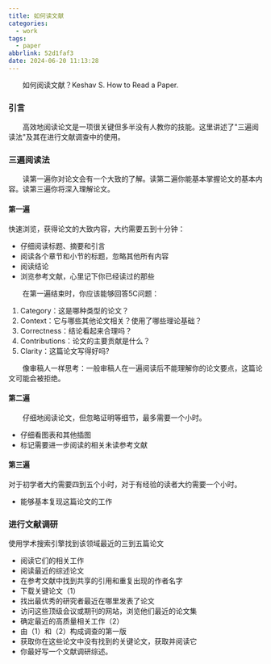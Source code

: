 ```yaml
---
title: 如何读文献
categories:
  - work
tags:
  - paper
abbrlink: 52d1faf3
date: 2024-06-20 11:13:28
---
```

&emsp;&emsp;如何阅读文献？Keshav S. How to Read a Paper.
<!--less-->

### 引言
&emsp;&emsp;高效地阅读论文是一项很关键但多半没有人教你的技能。这里讲述了"三遍阅读法"及其在进行文献调查中的使用。

### 三遍阅读法
&emsp;&emsp;读第一遍你对论文会有一个大致的了解。读第二遍你能基本掌握论文的基本内容。读第三遍你将深入理解论文。

#### 第一遍
快速浏览，获得论文的大致内容，大约需要五到十分钟：

- 仔细阅读标题、摘要和引言
- 阅读各个章节和小节的标题，忽略其他所有内容
- 阅读结论
- 浏览参考文献，心里记下你已经读过的那些

&emsp;&emsp;在第一遍结束时，你应该能够回答5C问题：

1. Category：这是哪种类型的论文？
2. Context：它与哪些其他论文相关？使用了哪些理论基础？
3. Correctness：结论看起来合理吗？
4. Contributions：论文的主要贡献是什么？
5. Clarity：这篇论文写得好吗?

&emsp;&emsp;像审稿人一样思考：一般审稿人在一遍阅读后不能理解你的论文要点，这篇论文可能会被拒绝。

#### 第二遍
&emsp;&emsp;仔细地阅读论文，但忽略证明等细节，最多需要一个小时。

- 仔细看图表和其他插图
- 标记需要进一步阅读的相关未读参考文献

#### 第三遍
对于初学者大约需要四到五个小时，对于有经验的读者大约需要一个小时。

- 能够基本复现这篇论文的工作

### 进行文献调研
使用学术搜索引擎找到该领域最近的三到五篇论文

- 阅读它们的相关工作
- 阅读最近的综述论文
- 在参考文献中找到共享的引用和重复出现的作者名字
- 下载关键论文（1）
- 找出最优秀的研究者最近在哪里发表了论文
- 访问这些顶级会议或期刊的网站，浏览他们最近的论文集
- 确定最近的高质量相关工作（2）
- 由（1）和（2）构成调查的第一版
- 获取你在这些论文中没有找到的关键论文，获取并阅读它
- 你最好写一个文献调研综述。
